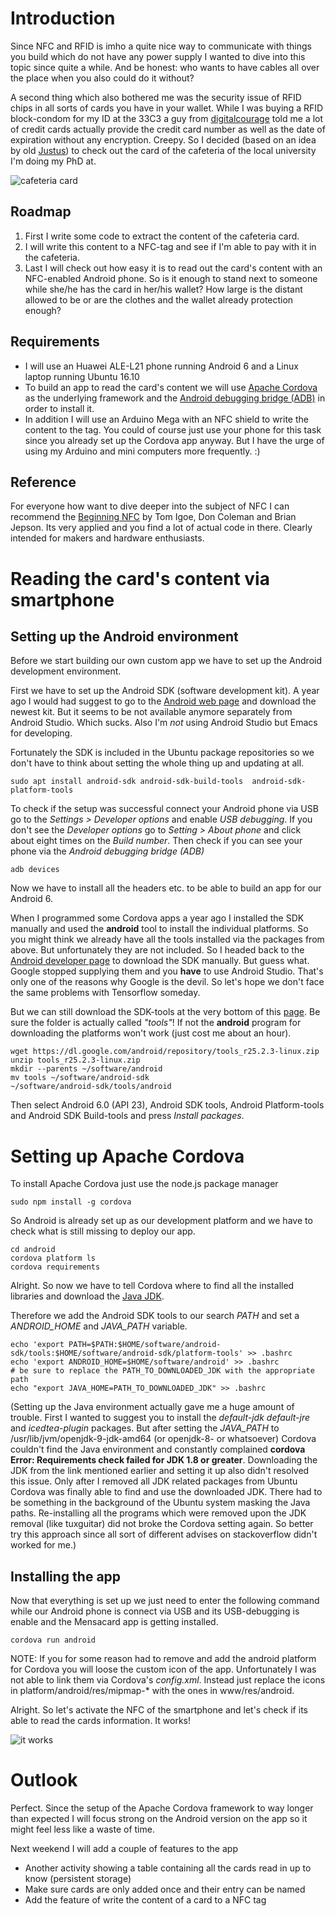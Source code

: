 # Introduction

Since NFC and RFID is imho a quite nice way to communicate with things you build which do not have any power supply I wanted to dive into this topic since quite a while. And be honest: who wants to have cables all over the place when you also could do it without?

A second thing which also bothered me was the security issue of RFID chips in all sorts of cards you have in your wallet. While I was buying a RFID block-condom for my ID at the 33C3 a guy from [digitalcourage](https://www.digitalcourage.de/themen/rfid) told me a lot of credit cards actually provide the credit card number as well as the date of expiration without any encryption. Creepy. So I decided (based on an idea by old [Justus](https://github.com/jusjusjus)) to check out the card of the cafeteria of the local university I'm doing my PhD at.

![cafeteria card](./res/cafeteria-card.jpg)

## Roadmap
1. First I write some code to extract the content of the cafeteria card.
2. I will write this content to a NFC-tag and see if I'm able to pay with it in the cafeteria.
3. Last I will check out how easy it is to read out the card's content with an NFC-enabled Android phone. So is it enough to stand next to someone while she/he has the card in her/his wallet? How large is the distant allowed to be or are the clothes and the wallet already protection enough?

## Requirements
- I will use an Huawei ALE-L21 phone running Android 6 and a Linux laptop running Ubuntu 16.10
- To build an app to read the card's content we will use [Apache Cordova](https://cordova.apache.org/docs/en/latest/guide/cli/index.html) as the underlying framework and the [Android debugging bridge (ADB)](https://developer.android.com/studio/command-line/adb.html) in order to install it.
- In addition I will use an Arduino Mega with an NFC shield to write the content to the tag. You could of course just use your phone for this task since you already set up the Cordova app anyway. But I have the urge of using my Arduino and mini computers more frequently. :)

## Reference 
For everyone how want to dive deeper into the subject of NFC I can recommend the [Beginning NFC](https://www.amazon.com/Beginning-NFC-Communication-Arduino-PhoneGap/dp/1449372066/ref=sr_1_1?s=office-products&ie=UTF8&qid=1483802943&sr=8-1&keywords=igoe+nfc) by Tom Igoe, Don Coleman and Brian Jepson. Its very applied and you find a lot of actual code in there. Clearly intended for makers and hardware enthusiasts.

# Reading the card's content via smartphone
## Setting up the Android environment
Before we start building our own custom app we have to set up the Android development environment.

First we have to set up the Android SDK (software development kit). A year ago I would had suggest to go to the [Android web page](https://developer.android.com/studio/index.html) and download the newest kit. But it seems to be not available anymore separately from Android Studio. Which sucks. Also I'm *not* using Android Studio but Emacs for developing.

Fortunately the SDK is included in the Ubuntu package repositories so we don't have to think about setting the whole thing up and updating at all. 
```
sudo apt install android-sdk android-sdk-build-tools  android-sdk-platform-tools
```

To check if the setup was successful connect your Android phone via USB go to the *Settings > Developer options* and enable *USB debugging*. If you don't see the *Developer options* go to *Setting > About phone* and click about eight times on the *Build number*. Then check if you can see your phone via the *Android debugging bridge (ADB)*

```
adb devices
```

Now we have to install all the headers etc. to be able to build an app for our Android 6. 

When I programmed some Cordova apps a year ago I installed the SDK manually and used the **android** tool to install the individual platforms. So you might think we already have all the tools installed via the packages from above. But unfortunately they are not included. So I headed back to the [Android developer page](https://developer.android.com/reference/packages.html) to download the SDK manually. But guess what. Google stopped supplying them and you **have** to use Android Studio. That's only one of the reasons why Google is the devil. So let's hope we don't face the same problems with Tensorflow someday.

But we can still download the SDK-tools at the very bottom of this [page](https://developer.android.com/studio/index.html). Be sure the folder is actually called *"tools"*! If not the **android** program for downloading the platforms won't work (just cost me about an hour).

```
wget https://dl.google.com/android/repository/tools_r25.2.3-linux.zip
unzip tools_r25.2.3-linux.zip
mkdir --parents ~/software/android
mv tools ~/software/android-sdk
~/software/android-sdk/tools/android
```
Then select Android 6.0 (API 23), Android SDK tools, Android Platform-tools and Android SDK Build-tools and press *Install packages*.

# Setting up Apache Cordova

To install Apache Cordova just use the node.js package manager

```
sudo npm install -g cordova
```

So Android is already set up as our development platform and we have to check what is still missing to deploy our app.
```
cd android
cordova platform ls
cordova requirements
```

Alright. So now we have to tell Cordova where to find all the installed libraries and download the [Java JDK](http://www.oracle.com/technetwork/java/javase/downloads/jdk8-downloads-2133151.html).

Therefore we add the Android SDK tools to our search *PATH* and set a *ANDROID_HOME* and *JAVA_PATH* variable.
```
echo 'export PATH=$PATH:$HOME/software/android-sdk/tools:$HOME/software/android-sdk/platform-tools' >> .bashrc
echo 'export ANDROID_HOME=$HOME/software/android' >> .bashrc
# be sure to replace the PATH_TO_DOWNLOADED_JDK with the appropriate path
echo "export JAVA_HOME=PATH_TO_DOWNLOADED_JDK" >> .bashrc
```
(Setting up the Java environment actually gave me a huge amount of trouble. First I wanted to suggest you to install the *default-jdk* *default-jre* and *icedtea-plugin* packages. But after setting the *JAVA_PATH* to /usr/lib/jvm/openjdk-9-jdk-amd64 (or openjdk-8- or whatsoever) Cordova couldn't find the Java environment and constantly complained **cordova Error: Requirements check failed for JDK 1.8 or greater**. Downloading the JDK from the link mentioned earlier and setting it up also didn't resolved this issue. Only after I removed all JDK related packages from Ubuntu Cordova was finally able to find and use the downloaded JDK. There had to be something in the background of the Ubuntu system masking the Java paths. Re-installing all the programs which were removed upon the JDK removal (like tuxguitar) did not broke the Cordova setting again. So better try this approach since all sort of different advises on stackoverflow didn't worked for me.)

## Installing the app
Now that everything is set up we just need to enter the following command while our Android phone is connect via USB and its USB-debugging is enable and the Mensacard app is getting installed.

```
cordova run android
```

NOTE: If you for some reason had to remove and add the android platform for Cordova you will loose the custom icon of the app. Unfortunately I was not able to link them via Cordova's *config.xml*. Instead just replace the icons in platform/android/res/mipmap-* with the ones in www/res/android.

Alright. So let's activate the NFC of the smartphone and let's check if its able to read the cards information. It works!

![it works](res/cordova_works.png)

# Outlook
Perfect. Since the setup of the Apache Cordova framework to way longer than expected I will focus strong on the Android version on the app so it might feel less like a waste of time.

Next weekend I will add a couple of features to the app
- Another activity showing a table containing all the cards read in up to know (persistent storage)
- Make sure cards are only added once and their entry can be named
- Add the feature of write the content of a card to a NFC tag
